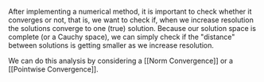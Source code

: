 After implementing a numerical method, it is important to check whether it converges or not, that is, we want to check if, when we increase resolution the solutions converge to one (true) solution. Because our solution space is complete (or a Cauchy space), we can simply check if the "distance" between solutions is getting smaller as we increase resolution.

We can do this analysis by considering a [[Norm Convergence]] or a [[Pointwise Convergence]]. 